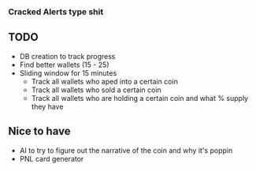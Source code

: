 ### Cracked Alerts type shit

## TODO
- DB creation to track progress
- Find better wallets (15 - 25)
- Sliding window for 15 minutes 
    - Track all wallets who aped into a certain coin 
    - Track all wallets who sold a certain coin 
    - Track all wallets who are holding a certain coin and what % supply they have


## Nice to have
- AI to try to figure out the narrative of the coin and why it's poppin
- PNL card generator